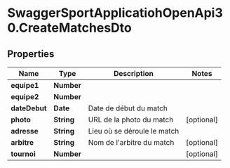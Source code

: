 # SwaggerSportApplicatiohOpenApi30.CreateMatchesDto

## Properties

Name | Type | Description | Notes
------------ | ------------- | ------------- | -------------
**equipe1** | **Number** |  | 
**equipe2** | **Number** |  | 
**dateDebut** | **Date** | Date de début du match | 
**photo** | **String** | URL de la photo du match | [optional] 
**adresse** | **String** | Lieu où se déroule le match | 
**arbitre** | **String** | Nom de l&#39;arbitre du match | [optional] 
**tournoi** | **Number** |  | [optional] 


